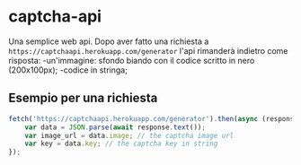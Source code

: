 # captcha-api

Una semplice web api.
Dopo aver fatto una richiesta a `https://captchaapi.herokuapp.com/generator` l'api rimanderà indietro come risposta:
-un'immagine: sfondo biando con il codice scritto in nero (200x100px);
-codice in stringa;

## Esempio per una richiesta
```js
fetch('https://captchaapi.herokuapp.com/generator').then(async (response) => {
	var data = JSON.parse(await response.text());
	var image_url = data.image; // the captcha image url
	var key = data.key; // the captcha key in string
});
```
